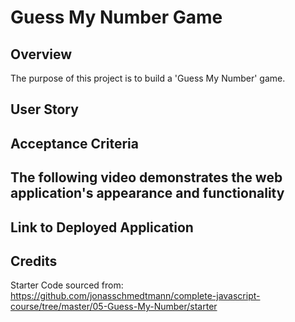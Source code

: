 # Guess My Number Game

## Overview
The purpose of this project is to build a 'Guess My Number' game.

## User Story


## Acceptance Criteria


## The following video demonstrates the web application's appearance and functionality


## Link to Deployed Application


## Credits
Starter Code sourced from: https://github.com/jonasschmedtmann/complete-javascript-course/tree/master/05-Guess-My-Number/starter